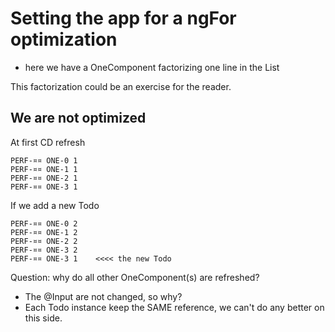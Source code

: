# Setting the app for a ngFor optimization

- here we have a OneComponent factorizing one line in the List

This factorization could be an exercise for the reader.

## We are not optimized

At first CD refresh

````
PERF-¤¤ ONE-0 1
PERF-¤¤ ONE-1 1
PERF-¤¤ ONE-2 1
PERF-¤¤ ONE-3 1
````

If we add a new Todo

````
PERF-¤¤ ONE-0 2
PERF-¤¤ ONE-1 2
PERF-¤¤ ONE-2 2
PERF-¤¤ ONE-3 2
PERF-¤¤ ONE-3 1    <<<< the new Todo
````

Question: why do all other OneComponent(s) are refreshed?

- The @Input are not changed, so why?
- Each Todo instance keep the SAME reference, we can't do any better on this side.

